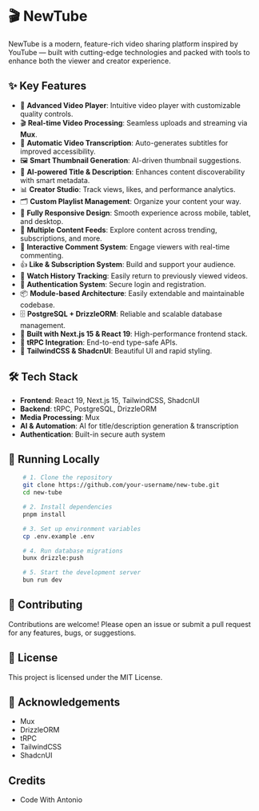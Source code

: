# 🎬 NewTube

NewTube is a modern, feature-rich video sharing platform inspired by YouTube — built with cutting-edge technologies and packed with tools to enhance both the viewer and creator experience.

<!-- ## 🚀 Live Demo -->
<!-- [Click here to explore NewTube(currently under development)](#) todo: Add your deployed URL here -->



## ✨ Key Features

- 🎥 **Advanced Video Player**: Intuitive video player with customizable quality controls.
- 🎬 **Real-time Video Processing**: Seamless uploads and streaming via **Mux**.
- 📝 **Automatic Video Transcription**: Auto-generates subtitles for improved accessibility.
- 🖼️ **Smart Thumbnail Generation**: AI-driven thumbnail suggestions.
- 🤖 **AI-powered Title & Description**: Enhances content discoverability with smart metadata.
- 📊 **Creator Studio**: Track views, likes, and performance analytics.
- 🗂️ **Custom Playlist Management**: Organize your content your way.
- 📱 **Fully Responsive Design**: Smooth experience across mobile, tablet, and desktop.
- 🔄 **Multiple Content Feeds**: Explore content across trending, subscriptions, and more.
- 💬 **Interactive Comment System**: Engage viewers with real-time commenting.
- 👍 **Like & Subscription System**: Build and support your audience.
- 🎯 **Watch History Tracking**: Easily return to previously viewed videos.
- 🔐 **Authentication System**: Secure login and registration.
- 📦 **Module-based Architecture**: Easily extendable and maintainable codebase.
- 🗄️ **PostgreSQL + DrizzleORM**: Reliable and scalable database management.
- 🚀 **Built with Next.js 15 & React 19**: High-performance frontend stack.
- 🔄 **tRPC Integration**: End-to-end type-safe APIs.
- 💅 **TailwindCSS & ShadcnUI**: Beautiful UI and rapid styling.



## 🛠️ Tech Stack

- **Frontend**: React 19, Next.js 15, TailwindCSS, ShadcnUI
- **Backend**: tRPC, PostgreSQL, DrizzleORM
- **Media Processing**: Mux
- **AI & Automation**: AI for title/description generation & transcription
- **Authentication**: Built-in secure auth system

<!-- ---

## 📁 Project Structure
Todo: write project structure

--- -->

## 🧪 Running Locally

```bash
    # 1. Clone the repository
    git clone https://github.com/your-username/new-tube.git
    cd new-tube

    # 2. Install dependencies
    pnpm install

    # 3. Set up environment variables
    cp .env.example .env

    # 4. Run database migrations
    bunx drizzle:push

    # 5. Start the development server
    bun run dev
```


## 🧠 Contributing

Contributions are welcome! Please open an issue or submit a pull request for any features, bugs, or suggestions.

## 📜 License

This project is licensed under the MIT License.

## 🙌 Acknowledgements
- Mux
- DrizzleORM
- tRPC
- TailwindCSS
- ShadcnUI

## Credits
- Code With Antonio